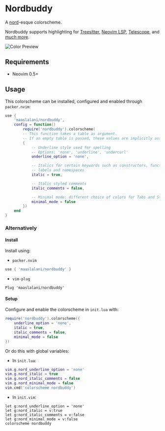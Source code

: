 # Nordbuddy

A [nord](https://www.nordtheme.com/)-esque colorscheme.

Nordbuddy supports highlighting for [Treesitter](https://github.com/nvim-treesitter/nvim-treesitter),
[Neovim LSP](https://neovim.io/doc/user/lsp.html), [Telescope](https://github.com/nvim-telescope/telescope.nvim/),
and [much more](https://github.com/maaslalani/nordbuddy/tree/main/lua/nordbuddy/colors).

![Color Preview](https://user-images.githubusercontent.com/42545625/112913430-935a6a80-90c7-11eb-867e-394b1790a14f.png)

## Requirements

* Neovim 0.5+

## Usage

This colorscheme can be installed, configured and enabled through `packer.nvim`:

``` lua
use {
    'maaslalani/nordbuddy',
    config = function()
        require('nordbuddy').colorscheme(
        -- This function takes a table as argument.
        -- If an empty table is passed, these values are implicitly assigned.
        {
            -- Underline style used for spelling
            -- Options: 'none', 'underline', 'undercurl'
            underline_option = 'none',

            -- Italics for certain keywords such as constructors, functions,
            -- labels and namespaces
            italic = true,

            -- Italic styled comments
            italic_comments = false,

            -- Minimal mode: different choice of colors for Tabs and StatusLine
            minimal_mode = false
        })
    end
}
```


### Alternatively

#### Install

Install using:
* `packer.nvim`

``` lua
use { 'maaslalani/nordbuddy' }
```

* `vim-plug`

``` vim
Plug 'maaslalani/nordbuddy'
```

#### Setup

Configure and enable the colorscheme in `init.lua` with:

``` lua
require('nordbuddy').colorscheme({
    underline_option = 'none',
    italic = true,
    italic_comments = false,
    minimal_mode = false
})
```

Or do this with global variables:

* In `init.lua`:

``` lua
vim.g.nord_underline_option = 'none'
vim.g.nord_italic = true
vim.g.nord_italic_comments = false
vim.g.nord_minimal_mode = false
vim.cmd('colorscheme nordbuddy')
```

* In `init.vim`:

``` vim
let g:nord_underline_option = 'none'
let g:nord_italic = v:true
let g:nord_italic_comments = v:false
let g:nord_minimal_mode = v:false
colorscheme nordbuddy
```
